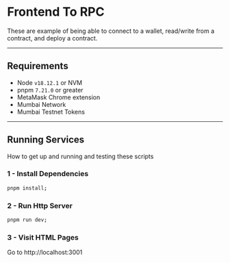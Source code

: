 # Frontend To RPC

These are example of being able to connect to a wallet, read/write from a contract, and deploy a contract.

---

## Requirements

- Node `v18.12.1` or NVM
- pnpm `7.21.0` or greater
- MetaMask Chrome extension
- Mumbai Network
- Mumbai Testnet Tokens

---

## Running Services

How to get up and running and testing these scripts

### 1 - Install Dependencies

```bash
pnpm install;
```

### 2 - Run Http Server

```bash
pnpm run dev;
```

### 3 - Visit HTML Pages

Go to http://localhost:3001